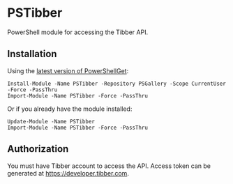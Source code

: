 # PSTibber
PowerShell module for accessing the Tibber API.

## Installation
Using the [latest version of PowerShellGet](https://www.powershellgallery.com/packages/PowerShellGet):
```
Install-Module -Name PSTibber -Repository PSGallery -Scope CurrentUser -Force -PassThru
Import-Module -Name PSTibber -Force -PassThru
```

Or if you already have the module installed:
```
Update-Module -Name PSTibber
Import-Module -Name PSTibber -Force -PassThru
```

## Authorization
You must have Tibber account to access the API. Access token can be generated at https://developer.tibber.com.

